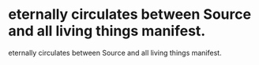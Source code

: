 # eternally circulates between Source and all living things manifest.

eternally circulates between Source and all living things manifest.